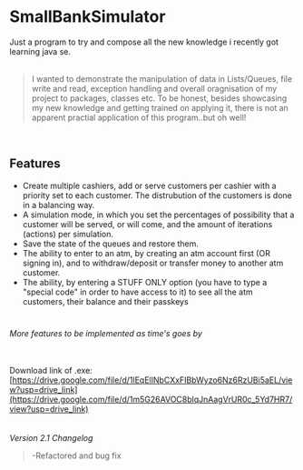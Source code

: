 # SmallBankSimulator 



Just a program to try and compose all the new knowledge i recently got learning java se. 
<br><br>
>I wanted to demonstrate the manipulation of  data in Lists/Queues, file write and read, exception handling and overall oragnisation of my project to packages, classes etc.
To be honest, besides showcasing my new knowledge and getting trained on applying it, there is not an apparent practial application of this program..but oh well!

<br>

## Features

- Create multiple cashiers, add or serve customers per cashier with a priority set to each customer. The distrubution of the customers is done in a balancing way.
- A simulation mode, in which you set the percentages of possibility that a customer will be served, or will come, and the amount of iterations (actions) per simulation.
- Save the state of the queues and restore them.
- The ability to enter to an atm, by creating an atm account first (OR signing in), and to withdraw/deposit or transfer money to another atm customer.
- The ability, by entering a STUFF ONLY option (you have to type a "special code" in order to have access to it) to see all the atm customers, their balance and their passkeys


#
_More features to be implemented as time's goes by_

<br><br>
Download link of .exe: [https://drive.google.com/file/d/1lEqElINbCXxFIBbWyzo6Nz6RzUBi5aEL/view?usp=drive_link](https://drive.google.com/file/d/1m5G26AVOC8blqJnAagVrUR0c_5Yd7HR7/view?usp=drive_link)
<br><br><br>
_Version 2.1 Changelog_
>-Refactored and bug fix
